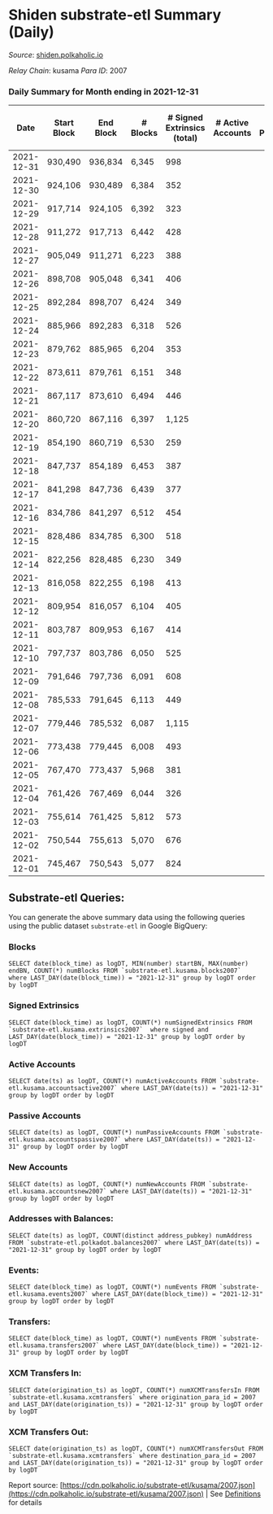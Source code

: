 # Shiden substrate-etl Summary (Daily)

_Source_: [shiden.polkaholic.io](https://shiden.polkaholic.io)

*Relay Chain*: kusama
*Para ID*: 2007



### Daily Summary for Month ending in 2021-12-31


| Date | Start Block | End Block | # Blocks | # Signed Extrinsics (total) | # Active Accounts | # Passive | # New | # Addresses with Balances | # Events | # Transfers | # XCM Transfers In | # XCM Transfers Out | Issues | 
| ---- | ----------- | --------- | -------- | --------------------------- | ----------------- | --------- | ----- | ------------------------- | -------- | ----------- | ------------------ | ------------------- | ------ |
| 2021-12-31 | 930,490 | 936,834 | 6,345 | 998 |  |  |  | 33,830 | 103,794 | 8,020 ($504,946.11) |   |   |  |
| 2021-12-30 | 924,106 | 930,489 | 6,384 | 352 |  |  |  |  | 72,042 | 7,198 ($412,287.02) |   |   |  |
| 2021-12-29 | 917,714 | 924,105 | 6,392 | 323 |  |  |  |  | 75,417 | 6,967 ($1,302,735.98) |   |   |  |
| 2021-12-28 | 911,272 | 917,713 | 6,442 | 428 |  |  |  |  | 76,037 | 7,549 ($799,821.07) |   |   |  |
| 2021-12-27 | 905,049 | 911,271 | 6,223 | 388 |  |  |  |  | 74,114 | 6,862 ($395,880.12) |   |   |  |
| 2021-12-26 | 898,708 | 905,048 | 6,341 | 406 |  |  |  |  | 68,116 | 7,059 ($364,278.84) |   |   |  |
| 2021-12-25 | 892,284 | 898,707 | 6,424 | 349 |  |  |  |  | 84,554 | 7,264 ($456,759.95) |   |   |  |
| 2021-12-24 | 885,966 | 892,283 | 6,318 | 526 |  |  |  |  | 96,013 | 7,577 ($1,782,466.53) |   |   |  |
| 2021-12-23 | 879,762 | 885,965 | 6,204 | 353 |  |  |  |  | 65,873 | 6,897 ($435,321.79) |   |   |  |
| 2021-12-22 | 873,611 | 879,761 | 6,151 | 348 |  |  |  |  | 61,885 | 6,871 ($262,095.71) |   |   |  |
| 2021-12-21 | 867,117 | 873,610 | 6,494 | 446 |  |  |  |  | 66,606 | 7,264 ($225,800.97) |   |   |  |
| 2021-12-20 | 860,720 | 867,116 | 6,397 | 1,125 |  |  |  |  | 76,625 | 8,021 ($1,665,687.04) |   |   |  |
| 2021-12-19 | 854,190 | 860,719 | 6,530 | 259 |  |  |  |  | 62,673 | 6,925 ($165,336.80) |   |   |  |
| 2021-12-18 | 847,737 | 854,189 | 6,453 | 387 |  |  |  |  | 62,335 | 7,070 ($197,351.94) |   |   |  |
| 2021-12-17 | 841,298 | 847,736 | 6,439 | 377 |  |  |  |  | 72,072 | 7,207 ($641,068.19) |   |   |  |
| 2021-12-16 | 834,786 | 841,297 | 6,512 | 454 |  |  |  |  | 73,613 | 7,516 ($341,928.89) |   |   |  |
| 2021-12-15 | 828,486 | 834,785 | 6,300 | 518 |  |  |  |  | 104,622 | 7,744 ($1,386,785.45) |   |   |  |
| 2021-12-14 | 822,256 | 828,485 | 6,230 | 349 |  |  |  |  | 70,967 | 7,398 ($682,134.48) |   |   |  |
| 2021-12-13 | 816,058 | 822,255 | 6,198 | 413 |  |  |  |  | 77,563 | 7,001 ($453,291.56) |   |   |  |
| 2021-12-12 | 809,954 | 816,057 | 6,104 | 405 |  |  |  |  | 62,599 | 6,581 ($203,807.41) |   |   |  |
| 2021-12-11 | 803,787 | 809,953 | 6,167 | 414 |  |  |  |  | 71,843 | 6,672 ($234,589.35) |   |   |  |
| 2021-12-10 | 797,737 | 803,786 | 6,050 | 525 |  |  |  |  | 70,081 | 6,769 ($888,896.45) |   |   |  |
| 2021-12-09 | 791,646 | 797,736 | 6,091 | 608 |  |  |  |  | 85,425 | 7,056 ($674,257.80) |   |   |  |
| 2021-12-08 | 785,533 | 791,645 | 6,113 | 449 |  |  |  |  | 79,079 | 7,005 ($377,108.06) |   |   |  |
| 2021-12-07 | 779,446 | 785,532 | 6,087 | 1,115 |  |  |  |  | 90,711 | 7,581 ($613,754.87) |   |   |  |
| 2021-12-06 | 773,438 | 779,445 | 6,008 | 493 |  |  |  |  | 109,767 | 7,371 ($607,224.15) |   |   |  |
| 2021-12-05 | 767,470 | 773,437 | 5,968 | 381 |  |  |  |  | 74,784 | 6,739 ($338,031.18) |   |   |  |
| 2021-12-04 | 761,426 | 767,469 | 6,044 | 326 |  |  |  |  | 95,095 | 7,039 ($722,054.74) |   |   |  |
| 2021-12-03 | 755,614 | 761,425 | 5,812 | 573 |  |  |  |  | 95,731 | 7,174 ($2,608,147.13) |   |   |  |
| 2021-12-02 | 750,544 | 755,613 | 5,070 | 676 |  |  |  |  | 65,541 | 6,118 ($846,201.65) |   |   |  |
| 2021-12-01 | 745,467 | 750,543 | 5,077 | 824 |  |  |  |  | 73,458 | 6,754 ($876,780.88) |   |   |  |

## Substrate-etl Queries:
You can generate the above summary data using the following queries using the public dataset `substrate-etl` in Google BigQuery:


### Blocks
```
SELECT date(block_time) as logDT, MIN(number) startBN, MAX(number) endBN, COUNT(*) numBlocks FROM `substrate-etl.kusama.blocks2007`  where LAST_DAY(date(block_time)) = "2021-12-31" group by logDT order by logDT
```


### Signed Extrinsics
```
SELECT date(block_time) as logDT, COUNT(*) numSignedExtrinsics FROM `substrate-etl.kusama.extrinsics2007`  where signed and LAST_DAY(date(block_time)) = "2021-12-31" group by logDT order by logDT
```


### Active Accounts
```
SELECT date(ts) as logDT, COUNT(*) numActiveAccounts FROM `substrate-etl.kusama.accountsactive2007` where LAST_DAY(date(ts)) = "2021-12-31" group by logDT order by logDT
```


### Passive Accounts
```
SELECT date(ts) as logDT, COUNT(*) numPassiveAccounts FROM `substrate-etl.kusama.accountspassive2007` where LAST_DAY(date(ts)) = "2021-12-31" group by logDT order by logDT
```


### New Accounts
```
SELECT date(ts) as logDT, COUNT(*) numNewAccounts FROM `substrate-etl.kusama.accountsnew2007` where LAST_DAY(date(ts)) = "2021-12-31" group by logDT order by logDT
```


### Addresses with Balances:
```
SELECT date(ts) as logDT, COUNT(distinct address_pubkey) numAddress FROM `substrate-etl.polkadot.balances2007` where LAST_DAY(date(ts)) = "2021-12-31" group by logDT order by logDT
```


### Events:
```
SELECT date(block_time) as logDT, COUNT(*) numEvents FROM `substrate-etl.kusama.events2007` where LAST_DAY(date(block_time)) = "2021-12-31" group by logDT order by logDT
```


### Transfers:
```
SELECT date(block_time) as logDT, COUNT(*) numEvents FROM `substrate-etl.kusama.transfers2007` where LAST_DAY(date(block_time)) = "2021-12-31" group by logDT order by logDT
```


### XCM Transfers In:
```
SELECT date(origination_ts) as logDT, COUNT(*) numXCMTransfersIn FROM `substrate-etl.kusama.xcmtransfers` where origination_para_id = 2007 and LAST_DAY(date(origination_ts)) = "2021-12-31" group by logDT order by logDT
```


### XCM Transfers Out:
```
SELECT date(origination_ts) as logDT, COUNT(*) numXCMTransfersOut FROM `substrate-etl.kusama.xcmtransfers` where destination_para_id = 2007 and LAST_DAY(date(origination_ts)) = "2021-12-31" group by logDT order by logDT
```



Report source: [https://cdn.polkaholic.io/substrate-etl/kusama/2007.json](https://cdn.polkaholic.io/substrate-etl/kusama/2007.json) | See [Definitions](/DEFINITIONS.md) for details

